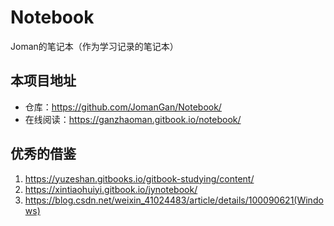 # Notebook
Joman的笔记本（作为学习记录的笔记本）



## 本项目地址

- 仓库：<https://github.com/JomanGan/Notebook/>
- 在线阅读：<https://ganzhaoman.gitbook.io/notebook/>

## 优秀的借鉴
1. https://yuzeshan.gitbooks.io/gitbook-studying/content/  
2. https://xintiaohuiyi.gitbook.io/jynotebook/  
3. https://blog.csdn.net/weixin_41024483/article/details/100090621(Windows)  
